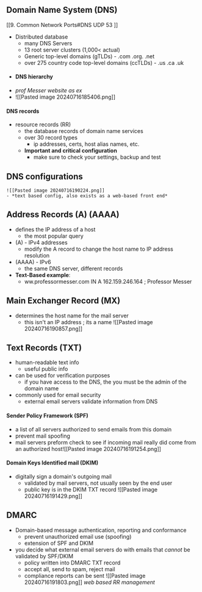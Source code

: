 ## Domain Name System (DNS) 
[[9. Common Network Ports#DNS UDP 53 ]]
* Distributed database
	* many DNS Servers
	* 13 root server clusters (1,000< actual)
	- Generic top-level domains (gTLDs) - .com .org. .net 
	- over 275 country code top-level domains (ccTLDs) - .us .ca .uk 
- #### DNS hierarchy 
- *prof Messer website as ex*
- ![[Pasted image 20240716185406.png]]

#### DNS records
- resource records (RR)
	- the database records of domain name services
	- over 30 record types
		- ip addresses, certs, host alias names, etc.
	- **Important and critical configuration**
		- make sure to check your settings, backup and test

## DNS configurations
	![[Pasted image 20240716190224.png]]
	- *text based config, also exists as a web-based front end*

## Address Records (A) (AAAA)
- defines the IP address of a host 
	- the most popular query
- (A) - IPv4 addresses
	- modify the A record to change the host name to IP address resolution 
- (AAAA)  - IPv6
	- the same DNS server, different records
- **Text-Based example**:
	- ww.professormesser.com  IN A  162.159.246.164 ; Professor Messer

## Main Exchanger Record (MX)
- determines the host name for the mail server
	- this isn't an IP address ; its a name
	![[Pasted image 20240716190857.png]]

## Text Records (TXT)
- human-readable text info
	- useful public info
- can be used for verification purposes 
	- if you have access to the DNS, the you must be the admin of the domain name
- commonly used for email security
	- external email servers validate information from DNS
#### Sender Policy Framework (SPF)
- a list of all servers authorized to send emails from this domain
- prevent mail spoofing
- mail servers preform check to see if incoming mail really did come from an authorized host![[Pasted image 20240716191254.png]]
#### Domain Keys Identified mail (DKIM)
- digitally sign a domain's outgoing mail
	- validated by mail servers, not usually seen by the end user
	-  public key is in the DKIM TXT record
	![[Pasted image 20240716191429.png]]

## DMARC  
- Domain-based message authentication, reporting and conformance 
	- prevent unauthorized email use (spoofing)
	- extension of SPF and DKIM
- you decide what external email servers do with emails that *cannot* be validated by SPF/DKIM
	- policy written into DMARC TXT record
	- accept all, send to spam, reject mail
	- compliance reports can be sent
	![[Pasted image 20240716191803.png]]
	*web based RR management*
